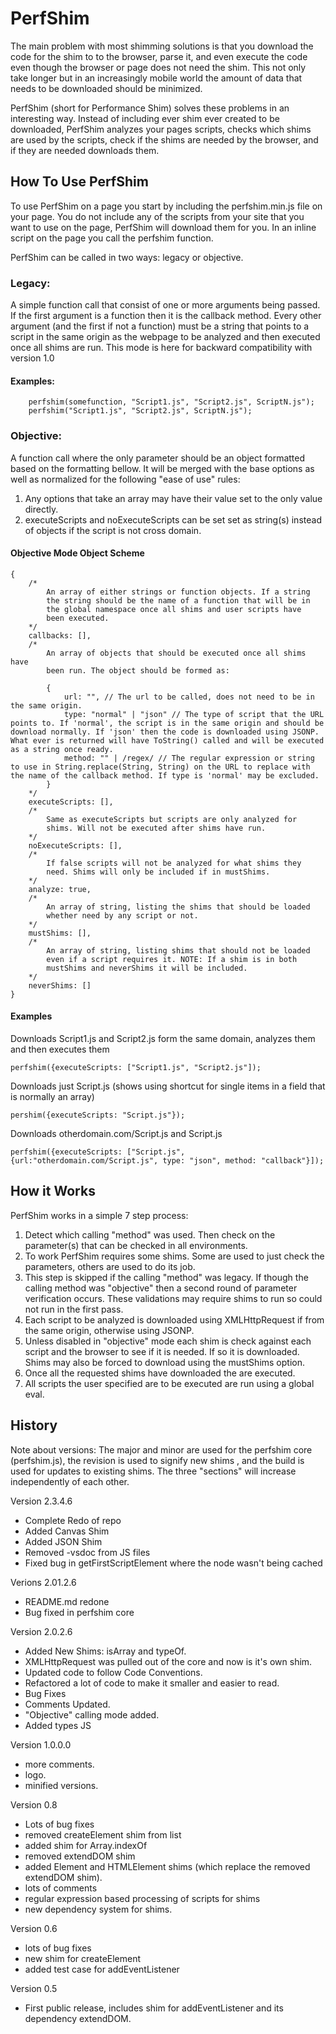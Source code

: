 ﻿# PerfShim
The main problem with most shimming solutions is that you download the code for 
the shim to to the browser, parse it, and even execute the code even though the 
browser or page does not need the shim. This not only take longer but in an 
increasingly mobile world the amount of data that needs to be downloaded should 
be minimized. 

PerfShim (short for Performance Shim) solves these problems in an interesting 
way. Instead of including ever shim ever created to be downloaded, PerfShim 
analyzes your pages scripts, checks which shims are used by the scripts, check 
if the shims are needed by the browser, and if they are needed downloads them.

## How To Use PerfShim
To use PerfShim on a page you start by including the perfshim.min.js file on 
your page. You do not include any of the scripts from your site that you want 
to use on the page, PerfShim will download them for you. In an inline script 
on the page you call the perfshim function. 

PerfShim can be called in two ways: legacy or objective.

### Legacy: 
A simple function call that consist of one or more arguments being passed. If 
the first argument is a function then it is the callback method. Every other 
argument (and the first if not a function) must be a string that points to a 
script in the same origin as the webpage to be analyzed and then executed once 
all shims are run. This mode is here for backward compatibility with version 1.0
	
#### Examples:

		perfshim(somefunction, "Script1.js", "Script2.js", ScriptN.js");
		perfshim("Script1.js", "Script2.js", ScriptN.js");

### Objective: 
A function call where the only parameter should be an object formatted based on 
the formatting bellow. It will be merged with the base options as well as 
normalized for the following "ease of use" rules:

1. Any options that take an array may have their value set to the only value 
   directly.
2. executeScripts and noExecuteScripts can be set set as string(s) instead of 
   objects if the script is not cross domain.

#### Objective Mode Object Scheme
	{
		/*
			An array of either strings or function objects. If a string
			the string should be the name of a function that will be in 
			the global namespace once all shims and user scripts have 
			been executed.
		*/
		callbacks: [],
		/*
			An array of objects that should be executed once all shims have 
			been run. The object should be formed as:

			{
				url: "", // The url to be called, does not need to be in the same origin.
				type: "normal" | "json" // The type of script that the URL points to. If 'normal', the script is in the same origin and should be download normally. If 'json' then the code is downloaded using JSONP. What ever is returned will have ToString() called and will be executed as a string once ready.
				method: "" | /regex/ // The regular expression or string to use in String.replace(String, String) on the URL to replace with the name of the callback method. If type is 'normal' may be excluded.
			}
		*/
		executeScripts: [],
		/*
			Same as executeScripts but scripts are only analyzed for 
			shims. Will not be executed after shims have run.
		*/
		noExecuteScripts: [],
		/*
			If false scripts will not be analyzed for what shims they 
			need. Shims will only be included if in mustShims.
		*/
		analyze: true,
		/*
			An array of string, listing the shims that should be loaded 
			whether need by any script or not.
		*/
		mustShims: [],
		/*
			An array of string, listing shims that should not be loaded 
			even if a script requires it. NOTE: If a shim is in both 
			mustShims and neverShims it will be included.
		*/
		neverShims: []
	}

#### Examples
Downloads Script1.js and Script2.js form the same domain, analyzes them and 
then executes them

	perfshim({executeScripts: ["Script1.js", "Script2.js"]);

Downloads just Script.js (shows using shortcut for single items in a field that 
is normally an array)

	pershim({executeScripts: "Script.js"});

Downloads otherdomain.com/Script.js and Script.js

	perfshim({executeScripts: ["Script.js", {url:"otherdomain.com/Script.js", type: "json", method: "callback"}]);

## How it Works
PerfShim works in a simple 7 step process:

1. Detect which calling "method" was used. Then check on the parameter(s) that 
   can be checked in all environments. 
2. To work PerfShim requires some shims. Some are used to just check the 
   parameters, others are used to do its job. 
3. This step is skipped if the calling "method" was legacy. If though the 
   calling method was "objective" then a second round of parameter verification 
   occurs. These validations may require shims to run so could not run in the 
   first pass.
4. Each script to be analyzed is downloaded using XMLHttpRequest if from the 
   same origin, otherwise using JSONP.
5. Unless disabled in "objective" mode each shim is check against each script 
   and the browser to see if it is needed. If so it is downloaded. Shims may 
   also be forced to download using the mustShims option.
6. Once all the requested shims have downloaded the are executed.
7. All scripts the user specified are to be executed are run using a global 
   eval.

## History
Note about versions: The major and minor are used for the perfshim core 
(perfshim.js), the revision is used to signify new shims , and the build is 
used for updates to existing shims. The three "sections" will increase 
independently of each other.

Version 2.3.4.6
* Complete Redo of repo
* Added Canvas Shim
* Added JSON Shim
* Removed -vsdoc from JS files
* Fixed bug in getFirstScriptElement where the node wasn't being cached

Verions 2.01.2.6
* README.md redone
* Bug fixed in perfshim core

Version 2.0.2.6
* Added New Shims: isArray and typeOf.
* XMLHttpRequest was pulled out of the core and now is it's own shim.
* Updated code to follow Code Conventions.
* Refactored a lot of code to make it smaller and easier to read.
* Bug Fixes
* Comments Updated.
* "Objective" calling mode added.
* Added types JS

Version 1.0.0.0
* more comments.
* logo.
* minified versions.

Version 0.8
* Lots of bug fixes
* removed createElement shim from list
* added shim for Array.indexOf
* removed extendDOM shim
* added Element and HTMLElement shims (which replace the removed extendDOM shim).
* lots of comments
* regular expression based processing of scripts for shims
* new dependency system for shims.

Version 0.6
* lots of bug fixes
* new shim for createElement
* added test case for addEventListener

Version 0.5
* First public release, includes shim for addEventListener and its dependency extendDOM.